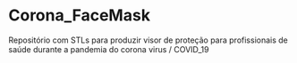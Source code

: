 # Corona_FaceMask
Repositório com STLs para produzir visor de proteção para profissionais de saúde durante a pandemia do corona virus / COVID_19
